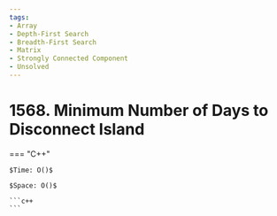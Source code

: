 ```yaml
---
tags:
- Array
- Depth-First Search
- Breadth-First Search
- Matrix
- Strongly Connected Component
- Unsolved
---
```



# 1568. Minimum Number of Days to Disconnect Island

=== "C++"

    $Time: O()$

    $Space: O()$

    ```c++
    ```